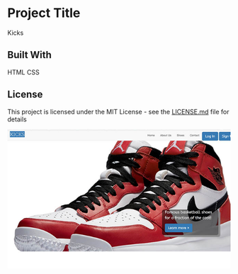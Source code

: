 # Project Title
Kicks


## Built With

HTML
CSS


## License

This project is licensed under the MIT License - see the [LICENSE.md](LICENSE.md) file for details

![Alt text](images/readme-screenshots.jpg?raw=true "Kicks")
